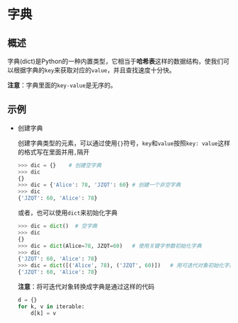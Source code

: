 # 字典

## 概述

字典(dict)是Python的一种内置类型，它相当于**哈希表**这样的数据结构，使我们可以根据字典的`key`来获取对应的`value`，并且查找速度十分快。

**注意**：字典里面的`key-value`是无序的。

## 示例

* 创建字典

    创建字典类型的元素，可以通过使用`{}`符号，`key`和`value`按照`key: value`这样的格式写在里面并用`,`隔开
    ```python
    >>> dic = {}    # 创建空字典
    >>> dic
    {}
    >>> dic = {'Alice': 78, 'JZQT': 60} # 创建一个非空字典
    >>> dic
    {'JZQT': 60, 'Alice': 78}
    ```

    或者，也可以使用`dict`来初始化字典
    ```python
    >>> dic = dict()  # 空字典
    >>> dic
    {}
    >>> dic = dict(Alice=78, JZQT=60)   # 使用关键字参数初始化字典
    >>> dic
    {'JZQT': 60, 'Alice': 78}
    >>> dic = dict([('Alice', 78), ('JZQT', 60)])   # 用可迭代对象初始化字典
    {'JZQT': 60, 'Alice': 78}
    ```

    **注意**：将可迭代对象转换成字典是通过这样的代码
    ```python
    d = {}
    for k, v in iterable:
        d[k] = v
    ```
